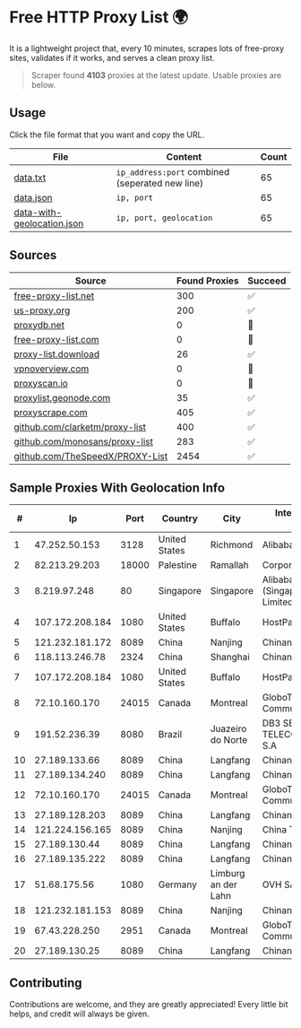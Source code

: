 
# Free HTTP Proxy List 🌍

It is a lightweight project that, every 10 minutes, scrapes lots of free-proxy sites, validates if it works, and serves a clean proxy list.


> Scraper found **4103** proxies at the latest update. Usable proxies are below.

## Usage

Click the file format that you want and copy the URL.


|File|Content|Count|
|----|-------|-----|
|[data.txt](https://raw.githubusercontent.com/themiralay/Proxy-List-World/master/data.txt)|`ip_address:port` combined (seperated new line)|65|
|[data.json](https://raw.githubusercontent.com/themiralay/Proxy-List-World/master/data.json)|`ip, port`|65|
|[data-with-geolocation.json](https://raw.githubusercontent.com/themiralay/Proxy-List-World/master/data-with-geolocation.json)|`ip, port, geolocation`|65|

## Sources

|Source|Found Proxies|Succeed|
|------|-------------|-------|
|[free-proxy-list.net](https://free-proxy-list.net)|300|✅|
|[us-proxy.org](https://www.us-proxy.org)|200|✅|
|[proxydb.net](http://proxydb.net)|0|🚫|
|[free-proxy-list.com](https://free-proxy-list.com/?page=&port=&type%5B%5D=http&type%5B%5D=https&up_time=0&search=Search)|0|🚫|
|[proxy-list.download](https://www.proxy-list.download/HTTP)|26|✅|
|[vpnoverview.com](https://vpnoverview.com/privacy/anonymous-browsing/free-proxy-servers)|0|🚫|
|[proxyscan.io](https://www.proxyscan.io)|0|🚫|
|[proxylist.geonode.com](https://proxylist.geonode.com/api/proxy-list?limit=300&page=1&sort_by=lastChecked&sort_type=desc&protocols=http,https)|35|✅|
|[proxyscrape.com](https://api.proxyscrape.com/v2/?request=displayproxies&protocol=http&timeout=10000&country=all&ssl=all&anonymity=all)|405|✅|
|[github.com/clarketm/proxy-list](https://raw.githubusercontent.com/clarketm/proxy-list/master/proxy-list-raw.txt)|400|✅|
|[github.com/monosans/proxy-list](https://raw.githubusercontent.com/monosans/proxy-list/main/proxies/http.txt)|283|✅|
|[github.com/TheSpeedX/PROXY-List](https://raw.githubusercontent.com/TheSpeedX/PROXY-List/master/http.txt)|2454|✅|


## Sample Proxies With Geolocation Info

|#|Ip|Port|Country|City|Internet Service Provider|
|-|--|----|-------|----|-------------------------|
|1|47.252.50.153|3128|United States|Richmond|Alibaba Cloud LLC|
|2|82.213.29.203|18000|Palestine|Ramallah|Corporate -PALTEL|
|3|8.219.97.248|80|Singapore|Singapore|Alibaba Cloud (Singapore) Private Limited|
|4|107.172.208.184|1080|United States|Buffalo|HostPapa|
|5|121.232.181.172|8089|China|Nanjing|Chinanet|
|6|118.113.246.78|2324|China|Shanghai|Chinanet|
|7|107.172.208.184|1080|United States|Buffalo|HostPapa|
|8|72.10.160.170|24015|Canada|Montreal|GloboTech Communications|
|9|191.52.236.39|8080|Brazil|Juazeiro do Norte|DB3 SERVICOS DE TELECOMUNICACOES S.A|
|10|27.189.133.66|8089|China|Langfang|Chinanet|
|11|27.189.134.240|8089|China|Langfang|Chinanet|
|12|72.10.160.170|24015|Canada|Montreal|GloboTech Communications|
|13|27.189.128.203|8089|China|Langfang|Chinanet|
|14|121.224.156.165|8089|China|Nanjing|China Telecom|
|15|27.189.130.44|8089|China|Langfang|Chinanet|
|16|27.189.135.222|8089|China|Langfang|Chinanet|
|17|51.68.175.56|1080|Germany|Limburg an der Lahn|OVH SAS|
|18|121.232.181.153|8089|China|Nanjing|Chinanet|
|19|67.43.228.250|2951|Canada|Montreal|GloboTech Communications|
|20|27.189.130.25|8089|China|Langfang|Chinanet|



## Contributing

Contributions are welcome, and they are greatly appreciated! Every
little bit helps, and credit will always be given.

